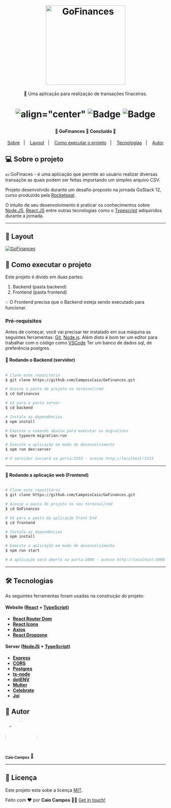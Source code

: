 
<h1 align="center">
    <img alt="GoFinances" src="https://res.cloudinary.com/dgugs5dpz/image/upload/v1594342618/logo_gofinaces.png" width="250px" />
</h1>

<p align="center">🚀 Uma aplicação para realização de transações finaceiras.</p>

<h1 align="center">

 ![align="center"](https://img.shields.io/github/issues/CampossCaio/GoMarketplace?color=%235636d3)
 ![Badge](https://img.shields.io/github/forks/CampossCaio/GoMarketplace?color=%235636d3)
 ![Badge](https://img.shields.io/github/stars/CampossCaio/GoMarketplace?color=%235636d3) 
 
</h1>

<h4 align="center"> 
	🚧  GoFinances 🚀 Concluído  🚧
</h4>

<p align="center">
  <a href="#-sobre-o-projeto">Sobre</a>&nbsp;&nbsp;&nbsp;|&nbsp;&nbsp;&nbsp;
  <a href="#-layout">Layout</a>&nbsp;&nbsp;&nbsp;|&nbsp;&nbsp;&nbsp;
  <a href="#-como-executar-o-projeto">Como executar o projeto</a>&nbsp;&nbsp;&nbsp;|&nbsp;&nbsp;&nbsp;
  <a href="#-tecnologias">Tecnologias</a>&nbsp;&nbsp;&nbsp;|&nbsp;&nbsp;&nbsp;
  <a href="#-autor">Autor</a> 
</p>

## 💻 Sobre o projeto

:dollar:  GoFinaces - é uma aplicação que permite ao usuário realizar diversas transaçõe as quais podem ser feitas importando um simples arquivo CSV.


Projeto desenvolvido durante um desafio proposto na jornada GoStack 12, curso produzido pela [Rocketseat](https://blog.rocketseat.com.br).

O intuito de seu desenvolvimento é praticar os conhecimentos sobre [Node.JS](https://nodejs.org/en/), [React.JS](https://reactnative.dev/) entre outras tecnologias como o [Typescript](https://www.typescriptlang.org/) adiquiridos durante a jornada.  

---

## 🎨 Layout


<a href="https://www.figma.com/file/1SxgOMojOB2zYT0Mdk28lB/Ecoleta?node-id=136%3A546">
  <img alt="GoFinances" src="https://res.cloudinary.com/dgugs5dpz/image/upload/v1594342658/gofinaces.gif">
</a>

## 🚀 Como executar o projeto

Este projeto é divido em duas partes:
1. Backend (pasta backend) 
2. Frontend (pasta frontend)

💡 O Frontend precisa que o Backend esteja sendo executado para funcionar.

### Pré-requisitos

Antes de começar, você vai precisar ter instalado em sua máquina as seguintes ferramentas:
[Git](https://git-scm.com), [Node.js](https://nodejs.org/en/). 
Além disto é bom ter um editor para trabalhar com o código como [VSCode](https://code.visualstudio.com/)
Ter um banco de dados sql, de preferência postgres.


#### 🎲 Rodando o Backend (servidor)

```bash

# Clone este repositório
$ git clone https://github.com/CampossCaio/GoFinances.git

# Acesse a pasta do projeto no terminal/cmd
$ cd GoFinances

# Vá para a pasta server
$ cd backend

# Instale as dependências
$ npm install

# Execute o comando abaixo para executar as migrations
$ npx typeorm migration:run

# Execute a aplicação em modo de desenvolvimento
$ npm run dev:server

# O servidor inciará na porta:3333 - acesse http://localhost:3333 

```

---

#### 🧭 Rodando a aplicação web (Frontend)

```bash

# Clone este repositório
$ git clone https://github.com/CampossCaio/GoFinances.git

# Acesse a pasta do projeto no seu terminal/cmd
$ cd GoFinances

# Vá para a pasta da aplicação Front End
$ cd frontend

# Instale as dependências
$ npm install

# Execute a aplicação em modo de desenvolvimento
$ npm run start

# A aplicação será aberta na porta:3000 - acesse http://localhost:3000

```

---

## 🛠 Tecnologias

As seguintes ferramentas foram usadas na construção do projeto:

#### **Website**  ([React](https://reactjs.org/)  +  [TypeScript](https://www.typescriptlang.org/))

-   **[React Router Dom](https://github.com/ReactTraining/react-router/tree/master/packages/react-router-dom)**
-   **[React Icons](https://react-icons.github.io/react-icons/)**
-   **[Axios](https://github.com/axios/axios)**
-   **[React Dropzone](https://github.com/react-dropzone/react-dropzone)**



#### **Server**  ([NodeJS](https://nodejs.org/en/)  +  [TypeScript](https://www.typescriptlang.org/))

-   **[Express](https://expressjs.com/)**
-   **[CORS](https://expressjs.com/en/resources/middleware/cors.html)**
-   **[Postgres](https://www.postgresql.org/)**
-   **[ts-node](https://github.com/TypeStrong/ts-node)**
-   **[dotENV](https://github.com/motdotla/dotenv)**
-   **[Multer](https://github.com/expressjs/multer)**
-   **[Celebrate](https://github.com/arb/celebrate)**
-   **[Joi](https://github.com/hapijs/joi)**



## 🦸 Autor

<a href="https://github.com/CampossCaio">
 <img style="border-radius: 50%;" src="https://avatars0.githubusercontent.com/u/52550525?s=400&u=c8dfc4e1c8ef1bf3ed5890ecc40ee98f086ca72b&v=4" width="100px;" alt=""/>
 <br />
 <sub><b>Caio Campos</b></sub></a> <a href="https://github.com/CampossCaio" title="Caio Campos">🚀</a>
 <br />

---

## 📝 Licença

Este projeto esta sobe a licença [MIT](./LICENSE).

Feito com ❤️ por **Caio Campos** 👋🏻 [Get in touch!](https://github.com/CampossCaio)



